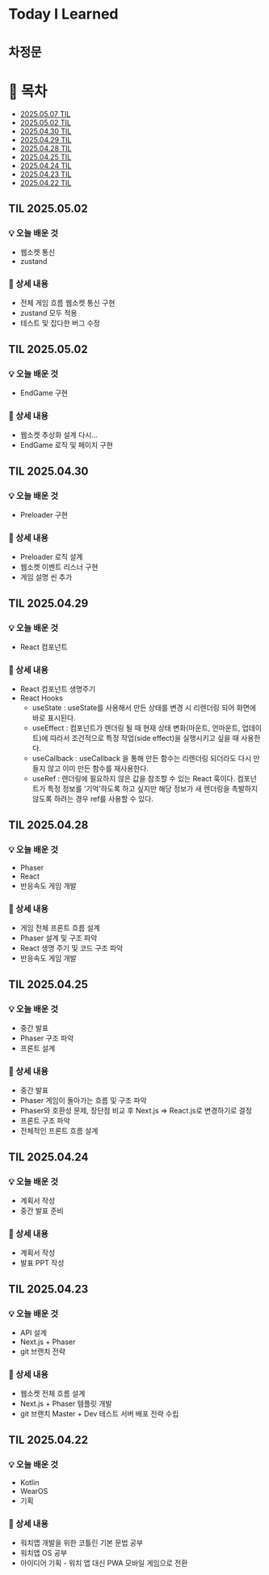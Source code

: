 # Today I Learned

# `차정문`

# 📌 목차

- [2025.05.07 TIL](#til-20250507)
- [2025.05.02 TIL](#til-20250502)
- [2025.04.30 TIL](#til-20250430)
- [2025.04.29 TIL](#til-20250429)
- [2025.04.28 TIL](#til-20250428)
- [2025.04.25 TIL](#til-20250425)
- [2025.04.24 TIL](#til-20250424)
- [2025.04.23 TIL](#til-20250423)
- [2025.04.22 TIL](#til-20250422)

## TIL 2025.05.02

### 💡 오늘 배운 것
- 웹소켓 통신
- zustand

### 📝 상세 내용
- 전체 게임 흐름 웹소켓 통신 구현
- zustand 모두 적용
- 테스트 및 잡다한 버그 수정 

## TIL 2025.05.02

### 💡 오늘 배운 것
- EndGame 구현

### 📝 상세 내용
- 웹소켓 추상화 설계 다시...
- EndGame 로직 및 페이지 구현

## TIL 2025.04.30

### 💡 오늘 배운 것
- Preloader 구현

### 📝 상세 내용
- Preloader 로직 설계
- 웹소켓 이벤트 리스너 구현
- 게임 설명 씬 추가

## TIL 2025.04.29

### 💡 오늘 배운 것
- React 컴포넌트

### 📝 상세 내용
- React 컴포넌트 생명주기
- React Hooks
    - useState : useState를 사용해서 만든 상태를 변경 시 리렌더링 되어 화면에 바로 표시된다.
    - useEffect : 컴포넌트가 렌더링 될 때 현재 상태 변화(마운트, 언마운트, 업데이트)에 따라서 조건적으로 특정 작업(side effect)을 실행시키고 싶을 때 사용한다.
    - useCallback : useCallback 을 통해 만든 함수는 리렌더링 되더라도 다시 만들지 않고 이미 만든 함수를 재사용한다.
    - useRef : 렌더링에 필요하지 않은 값을 참조할 수 있는 React 훅이다. 컴포넌트가 특정 정보를 ‘기억’하도록 하고 싶지만 해당 정보가 새 렌더링을 촉발하지 않도록 하려는 경우 ref를 사용할 수 있다.

## TIL 2025.04.28

### 💡 오늘 배운 것
- Phaser
- React
- 반응속도 게임 개발

### 📝 상세 내용
- 게임 전체 프론트 흐름 설계
- Phaser 설계 및 구조 파악
- React 생명 주기 및 코드 구조 파악
- 반응속도 게임 개발


## TIL 2025.04.25

### 💡 오늘 배운 것
- 중간 발표
- Phaser 구조 파악
- 프론트 설계

### 📝 상세 내용
- 중간 발표
- Phaser 게임이 돌아가는 흐름 및 구조 파악
- Phaser와 호환성 문제, 장단점 비교 후 Next.js => React.js로 변경하기로 결정
- 프론트 구조 파악
- 전체적인 프론트 흐름 설계

## TIL 2025.04.24

### 💡 오늘 배운 것
- 계획서 작성
- 중간 발표 준비

### 📝 상세 내용
- 계획서 작성
- 발표 PPT 작성

## TIL 2025.04.23

### 💡 오늘 배운 것
- API 설계
- Next.js + Phaser
- git 브랜치 전략

### 📝 상세 내용
- 웹소켓 전체 흐름 설계
- Next.js + Phaser 템플릿 개발
- git 브랜치 Master + Dev 테스트 서버 배포 전략 수립

## TIL 2025.04.22

### 💡 오늘 배운 것
- Kotlin
- WearOS
- 기획

### 📝 상세 내용
- 워치앱 개발을 위한 코틀린 기본 문법 공부
- 워치앱 OS 공부
- 아이디어 기획 - 워치 앱 대신 PWA 모바일 게임으로 전환
